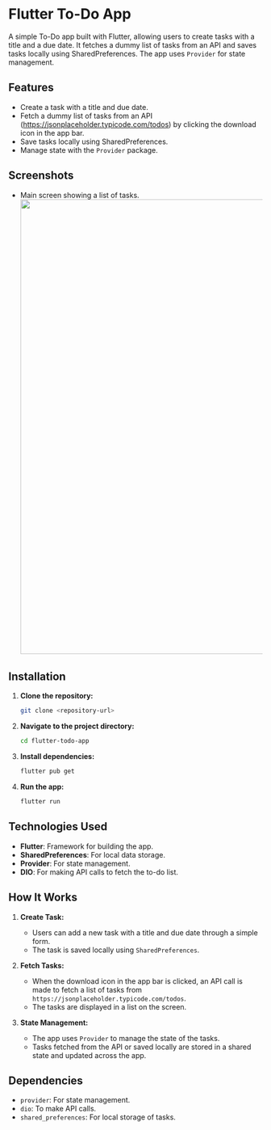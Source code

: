 # Flutter To-Do App

A simple To-Do app built with Flutter, allowing users to create tasks with a title and a due date. It fetches a dummy list of tasks from an API and saves tasks locally using SharedPreferences. The app uses `Provider` for state management.

## Features

- Create a task with a title and due date.
- Fetch a dummy list of tasks from an API (https://jsonplaceholder.typicode.com/todos) by clicking the download icon in the app bar.
- Save tasks locally using SharedPreferences.
- Manage state with the `Provider` package.

## Screenshots

- Main screen showing a list of tasks.
  <img src="https://github.com/user-attachments/assets/e5c272cf-b71c-4a34-9453-d885304985a8"  width="500" height="900">

## Installation

1. **Clone the repository:**

   ```bash
   git clone <repository-url>
   ```

2. **Navigate to the project directory:**

   ```bash
   cd flutter-todo-app
   ```

3. **Install dependencies:**

   ```bash
   flutter pub get
   ```

4. **Run the app:**

   ```bash
   flutter run
   ```

## Technologies Used

- **Flutter**: Framework for building the app.
- **SharedPreferences**: For local data storage.
- **Provider**: For state management.
- **DIO**: For making API calls to fetch the to-do list.

## How It Works

1. **Create Task:**

   - Users can add a new task with a title and due date through a simple form.
   - The task is saved locally using `SharedPreferences`.

2. **Fetch Tasks:**

   - When the download icon in the app bar is clicked, an API call is made to fetch a list of tasks from `https://jsonplaceholder.typicode.com/todos`.
   - The tasks are displayed in a list on the screen.

3. **State Management:**
   - The app uses `Provider` to manage the state of the tasks.
   - Tasks fetched from the API or saved locally are stored in a shared state and updated across the app.

## Dependencies

- `provider`: For state management.
- `dio`: To make API calls.
- `shared_preferences`: For local storage of tasks.
